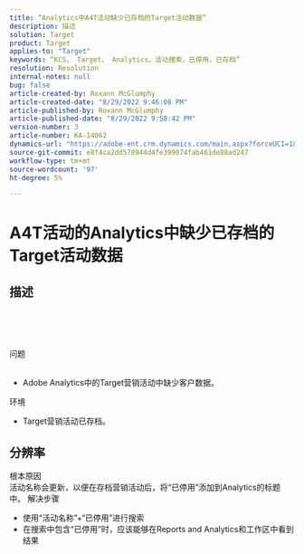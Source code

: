 ```yaml
---
title: “Analytics中A4T活动缺少已存档的Target活动数据”
description: 描述
solution: Target
product: Target
applies-to: "Target"
keywords: “KCS， Target， Analytics，活动搜索，已停用，已存档”
resolution: Resolution
internal-notes: null
bug: false
article-created-by: Roxann McGlumphy
article-created-date: "8/29/2022 9:46:08 PM"
article-published-by: Roxann McGlumphy
article-published-date: "8/29/2022 9:58:42 PM"
version-number: 3
article-number: KA-14062
dynamics-url: "https://adobe-ent.crm.dynamics.com/main.aspx?forceUCI=1&pagetype=entityrecord&etn=knowledgearticle&id=0e880cf8-e327-ed11-9db1-002248086d3d"
source-git-commit: e8f4ca2dd578944d4fe399074fab461de88ad247
workflow-type: tm+mt
source-wordcount: '97'
ht-degree: 5%

---
```


# A4T活动的Analytics中缺少已存档的Target活动数据

## 描述

<br><br><br><br>问题<br><br>
- Adobe Analytics中的Target营销活动中缺少客户数据。



环境
- Target营销活动已存档。



## 分辨率

根本原因<br>
活动名称会更新，以便在存档营销活动后，将“已停用”添加到Analytics的标题中。
解决步骤
- 使用“活动名称”+“已停用”进行搜索
- 在搜索中包含“已停用”时，应该能够在Reports and Analytics和工作区中看到结果

